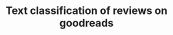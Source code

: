 ---
layout: page
title: Text classification of reviews on goodreads
description: Using neural networks to predict review scores on goodreads from just review text 
img: assets/img/text.png
importance: 4
category: fun
redirect: https://github.com/detectorisk/Text_classification_goodreads
---